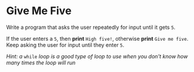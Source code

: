 # Give Me Five

Write a program that asks the user repeatedly for input until it gets `5`.

If the user enters a `5`, then **print** `High five!`, otherwise **print** `Give me five`.
Keep asking the user for input until they enter `5`. 

*Hint: a* `while` *loop is a good type of loop to use when you don't know how many times the loop will run*

